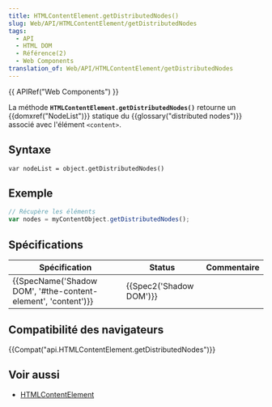 ```yaml
---
title: HTMLContentElement.getDistributedNodes()
slug: Web/API/HTMLContentElement/getDistributedNodes
tags:
  - API
  - HTML DOM
  - Référence(2)
  - Web Components
translation_of: Web/API/HTMLContentElement/getDistributedNodes
---
```

{{ APIRef("Web Components") }}

La méthode **`HTMLContentElement.getDistributedNodes()`** retourne un {{domxref("NodeList")}} statique du {{glossary("distributed nodes")}} associé avec l'élément `<content>`.

## Syntaxe

    var nodeList = object.getDistributedNodes()

## Exemple

```js
// Récupère les éléments
var nodes = myContentObject.getDistributedNodes();
```

## Spécifications

| Spécification                                                                    | Status                           | Commentaire |
| -------------------------------------------------------------------------------- | -------------------------------- | ----------- |
| {{SpecName('Shadow DOM', '#the-content-element', 'content')}} | {{Spec2('Shadow DOM')}} |             |

## Compatibilité des navigateurs

{{Compat("api.HTMLContentElement.getDistributedNodes")}}

## Voir aussi

- [HTMLContentElement](/fr/docs/Web/API/HTMLContentElement)
